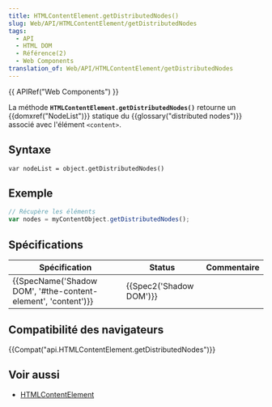 ```yaml
---
title: HTMLContentElement.getDistributedNodes()
slug: Web/API/HTMLContentElement/getDistributedNodes
tags:
  - API
  - HTML DOM
  - Référence(2)
  - Web Components
translation_of: Web/API/HTMLContentElement/getDistributedNodes
---
```

{{ APIRef("Web Components") }}

La méthode **`HTMLContentElement.getDistributedNodes()`** retourne un {{domxref("NodeList")}} statique du {{glossary("distributed nodes")}} associé avec l'élément `<content>`.

## Syntaxe

    var nodeList = object.getDistributedNodes()

## Exemple

```js
// Récupère les éléments
var nodes = myContentObject.getDistributedNodes();
```

## Spécifications

| Spécification                                                                    | Status                           | Commentaire |
| -------------------------------------------------------------------------------- | -------------------------------- | ----------- |
| {{SpecName('Shadow DOM', '#the-content-element', 'content')}} | {{Spec2('Shadow DOM')}} |             |

## Compatibilité des navigateurs

{{Compat("api.HTMLContentElement.getDistributedNodes")}}

## Voir aussi

- [HTMLContentElement](/fr/docs/Web/API/HTMLContentElement)
